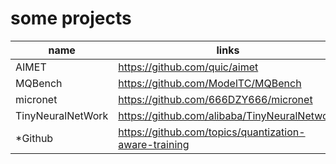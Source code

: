 # some projects

|name |links                        |
|---  |---                          |
|AIMET|https://github.com/quic/aimet|
|MQBench|https://github.com/ModelTC/MQBench|
|micronet|https://github.com/666DZY666/micronet|
|TinyNeuralNetWork|https://github.com/alibaba/TinyNeuralNetwork|
|*Github|https://github.com/topics/quantization-aware-training|